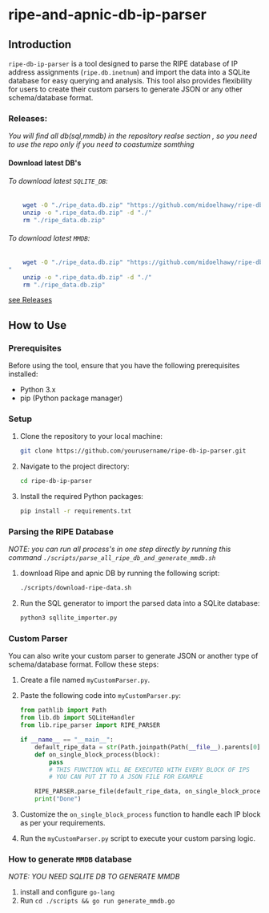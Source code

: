 # ripe-and-apnic-db-ip-parser

## Introduction

`ripe-db-ip-parser` is a tool designed to parse the RIPE database of IP address assignments (`ripe.db.inetnum`) and import the data into a SQLite database for easy querying and analysis. This tool also provides flexibility for users to create their custom parsers to generate JSON or any other schema/database format.

### Releases:

*You will find all db(sql,mmdb) in the repository realse section , so you need to use the repo only if you need to coastumize somthing*

#### Download latest DB's

###### To download latest `SQLITE_DB`:

```bash
    wget -O "./ripe_data.db.zip" "https://github.com/midoelhawy/ripe-db-ip-parser/releases/latest/download/db.sqlite.zip"
    unzip -o ".ripe_data.db.zip" -d "./"
    rm "./ripe_data.db.zip"

```

###### To download latest `MMDB`:

```bash
    wget -O "./ripe_data.db.zip" "https://github.com/midoelhawy/ripe-db-ip-parser/releases/latest/download/ASN_COUNTRY_AND_CITY.mmdb
"
    unzip -o ".ripe_data.db.zip" -d "./"
    rm "./ripe_data.db.zip"

```


[see Releases](https://github.com/midoelhawy/ripe-and-apnic-db-ip-parser/releaseshttps:/)

## How to Use

### Prerequisites

Before using the tool, ensure that you have the following prerequisites installed:

- Python 3.x
- pip (Python package manager)

### Setup

1. Clone the repository to your local machine:

   ```bash
   git clone https://github.com/yourusername/ripe-db-ip-parser.git
   ```
2. Navigate to the project directory:

   ```bash
   cd ripe-db-ip-parser
   ```
3. Install the required Python packages:

   ```bash
   pip install -r requirements.txt
   ```

### Parsing the RIPE Database

*NOTE: you can run all process's in one step directly by running this command `./scripts/parse_all_ripe_db_and_generate_mmdb.sh`*

1. download Ripe and apnic DB by running the following script:

   ```bash
   ./scripts/download-ripe-data.sh
   ```
2. Run the SQL generator to import the parsed data into a SQLite database:

   ```bash
   python3 sqllite_importer.py
   ```

### Custom Parser

You can also write your custom parser to generate JSON or another type of schema/database format. Follow these steps:

1. Create a file named `myCustomParser.py`.
2. Paste the following code into `myCustomParser.py`:

   ```python
   from pathlib import Path
   from lib.db import SQLiteHandler
   from lib.ripe_parser import RIPE_PARSER

   if __name__ == "__main__":
       default_ripe_data = str(Path.joinpath(Path(__file__).parents[0],'db/ripe.db.inetnum')) # PUT HERE YOUR FILE PATH
       def on_single_block_process(block):
           pass
           # THIS FUNCTION WILL BE EXECUTED WITH EVERY BLOCK OF IPS 
           # YOU CAN PUT IT TO A JSON FILE FOR EXAMPLE 

       RIPE_PARSER.parse_file(default_ripe_data, on_single_block_process)
       print("Done")
   ```
3. Customize the `on_single_block_process` function to handle each IP block as per your requirements.
4. Run the `myCustomParser.py` script to execute your custom parsing logic.

### How to generate `MMDB` database

*NOTE: YOU NEED SQLITE DB TO GENERATE MMDB*

1. install and configure `go-lang`
2. Run `cd ./scripts && go run generate_mmdb.go`
